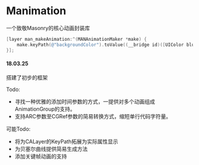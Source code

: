 # Manimation
一个致敬Masonry的核心动画封装库

``` objective-c
[layer man_makeAnimation:^(MANAnimationMaker *make) {
    make.keyPath(@"backgroundColor").toValue((__bridge id)([UIColor blueColor].CGColor)).duration(5);
}];
```

####  18.03.25

搭建了初步的框架

Todo:

- 寻找一种优雅的添加时间参数的方式，一提供对多个动画组成AnimationGroup的支持。
- 支持ARC参数至CGRef参数的简易转换方式，缩短单行代码字符量。

可能Todo:

- 将为CALayer的KeyPath拓展为实际属性显示
- 为贝塞尔曲线提供简易生成方法
- 添加关键帧动画的支持





